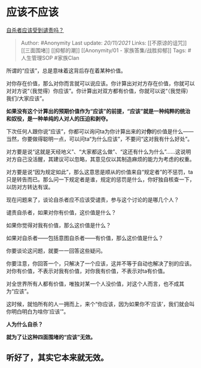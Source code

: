 # 应该不应该
[自杀者应该受到谴责吗？](https://www.zhihu.com/question/20368978/answer/2231674357)

> Author: #Anonymity 
Last update: *20/11/2021* 
Links: [[不原谅的诅咒]] [[三面围堵]] [[抑郁的潮]] [[Anonymity/01 - 家族答集/战胜抑郁]] 
Tags: #人生管理SOP #家族Clan 

所谓的“应该”，总是意味着这背后存在着某种价值。

对你存在价值，那么对你而言就可以说应该。你计算出对对方存在价值，你就可以对对方说“（我觉得）你应该”。你计算出对双方都有价值，你就可以说“（我觉得）我们/大家应该”。

**如果没有这个计算出的预期价值作为“应该”的前提，“应该”就是一种纯粹的统治和奴役，是一种单纯的人对人的压迫和剥夺。**

下次任何人跟你说“应该”，你都可以询问ta为你计算出来的对**你**的价值是什么——当然，你要做得聪明一点，可以问ta“为什么应该”，不要问“这对我有什么好处”。

对方要是说“这就是天经地义”、“大家都这么做”、“这还有什么为什么”……这说明对方自己没活醒，其建议可以忽略，其意见仅以其制造麻烦的能力为考虑的权重。

对方要是说“因为规定如此”，那么这意思是顺从的价值来自“规定者”的不惩罚，ta只是转告而已。那么问一下规定者是谁，规定的惩罚是什么，你好独自核查一下，以防对方转达有误。

  

现在问题来了，谈论自杀者应不应该受谴责，参与这个讨论的是哪几个人？

谴责自杀者，如果对你有价值，这价值是什么？

如果你觉得对我有价值，那么这价值是什么？

如果对自杀者——包括意图自杀者——有价值，那么这价值是什么？

你要谈论这问题，就要一一回答这些疑问。

你要注意，你回答一个，只解决了一个应该，这并不等于自动也解决了别的应该。对你有价值，不表示对我有价值，对你我有价值，不表示对ta有价值。

对全世界所有人都有价值，唯独对某一个人没价值，对这个人而言，也不成其为“应该”。

这时候，就怕所有的人一拥而上，来个“你应该，因为如果你不‘应该’，我们就会叫你明白明白为啥你‘应该’”。

**人为什么自杀？**

**就为了让这种四面围堵的“应该”无效。**

  

## 听好了，其实它本来就无效。